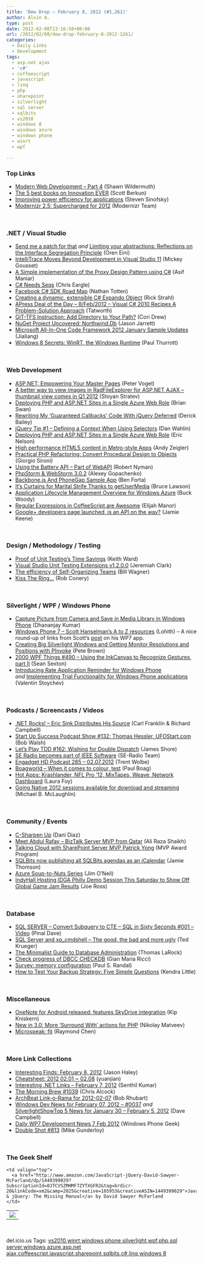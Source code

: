 ```yaml
---
title: 'Dew Drop – February 8, 2012 (#1,261)'
author: Alvin A.
type: post
date: 2012-02-08T13:16:58+00:00
url: /2012/02/08/dew-drop-february-8-2012-1261/
categories:
  - Daily Links
  - Development
tags:
  - asp.net ajax
  - 'c#'
  - coffeescript
  - javascript
  - linq
  - php
  - sharepoint
  - silverlight
  - sql server
  - sqlbits
  - vs2010
  - windows 8
  - windows azure
  - windows phone
  - winrt
  - wpf

---
```

### <a name="top"></a>Top Links

  * [Modern Web Development &#8211; Part 4][1] (Shawn Wildermuth)
  * [The 5 best books on Innovation EVER][2] (Scott Berkun)
  * [Improving power efficiency for applications][3] (Steven Sinofsky)
  * <a href="http://www.modernizr.com/news/modernizr-25" target="_blank">Modernizr 2.5: Supercharged for 2012</a> (Modernizr Team)

&#160;

### <a name="dotnet"></a>.NET / Visual Studio

  * [Send me a patch for that][4] _and_ [Limiting your abstractions: Reflections on the Interface Segregation Principle][5] (Oren Eini)
  * [IntelliTrace Moves Beyond Development in Visual Studio 11][6] (Mickey Gousset)
  * [A Simple implementation of the Proxy Design Pattern using C#][7] (Asif Maniar)
  * [C# Needs Seqs][8] (Chris Eargle)
  * [Facebook C# SDK Road Map][9] (Nathan Totten)
  * [Creating a dynamic, extensible C# Expando Object][10] (Rick Strahl)
  * [APress Deal of the Day &#8211; 8/Feb/2012 &#8211; Visual C# 2010 Recipes A Problem-Solution Approach][11] (Tatworth)
  * [GIT-TFS Instruction: Add Directory to Your Path?][12] (Cori Drew)
  * [NuGet Project Uncovered: Northwind.Db][13] (Jason Jarrett)
  * [Microsoft All-In-One Code Framework 2012 January Sample Updates][14] (Jialiang)
  * [Windows 8 Secrets: WinRT, the Windows Runtime][15] (Paul Thurrott)

&#160;

### <a name="web"></a>Web Development

  * [ASP.NET: Empowering Your Master Pages][16] (Peter Vogel)
  * [A better way to view images in RadFileExplorer for ASP.NET AJAX – thumbnail view comes in Q1 2012][17] (Stoyan Stratev)
  * [Deploying PHP and ASP.NET Sites in a Single Azure Web Role][18] (Brian Swan)
  * [Rewriting My ‘Guaranteed Callbacks’ Code With jQuery Deferred][19] (Derick Bailey)
  * [jQuery Tip #1 – Defining a Context When Using Selectors][20] (Dan Wahlin)
  * [Deploying PHP and ASP.NET Sites in a Single Azure Web Role][21] (Eric Nelson)
  * [High performance HTML5 content in Metro-style Apps][22] (Andy Zeigler)
  * [Practical PHP Refactoring: Convert Procedural Design to Objects][23] (Giorgio Sironi)
  * [Using the Battery API – Part of WebAPI][24] (Robert Nyman)
  * [PhpStorm & WebStorm 3.0.2][25] (Alexey Gopachenko)
  * [Backbone.js And PhoneGap Sample App][26] (Ben Forta)
  * [It’s Curtains for Marital Strife Thanks to getUserMedia][27] (Bruce Lawson)
  * [Application Lifecycle Management Overview for Windows Azure][28] (Buck Woody)
  * [Regular Expressions in CoffeeScript are Awesome][29] (Elijah Manor)
  * [Google+ developers page launched, is an API on the way?][30] (Jamie Keene)

&#160;

### <a name="design"></a>Design / Methodology / Testing

  * [Proof of Unit Testing&#8217;s Time Savings][31] (Keith Ward)
  * [Visual Studio Unit Testing Extensions v1.2.0.0][32] (Jeremiah Clark)
  * [The efficiency of Self-Organizing Teams][33] (Bill Wagner)
  * [Kiss The Ring…][34] (Rob Conery)

&#160;

### <a name="silverlight"></a>Silverlight / WPF / Windows Phone

  * [Capture Picture from Camera and Save in Media Library in Windows Phone][35] (Dhananjay Kumar)
  * [Windows Phone 7 – Scott Hanselman’s A to Z resources][36] (Lohith) – A nice round-up of links from Scott’s <a href="http://www.hanselman.com/blog/FromConceptToCodeIn6HoursShippingMyFirstWindowsPhoneApp.aspx" target="_blank">post</a> on his WP7 app.
  * [Creating Big Silverlight Windows and Getting Monitor Resolutions and Positions with PInvoke][37] (Pete Brown)
  * <a href="http://wpf.2000things.com/2012/02/08/490-using-the-inkcanvas-to-recognize-gestures-part-ii/" target="_blank">2000 WPF Things #490 – Using the InkCanvas to Recognize Gestures, part II</a> (Sean Sexton)
  * [Introducing Rate Application Reminder for Windows Phone][38] _and_&#160;<a href="http://feedproxy.google.com/~r/Telerik/~3/AJcn0BWZedM/implementing-trial-functionality-for-windows-phone-applications.aspx" target="_blank">Implementing Trial Functionality for Windows Phone applications</a> (Valentin Stoychev)

&#160;

### <a name="podcasts"></a>Podcasts / Screencasts / Videos

  * <a href="http://www.dotnetrocks.com/default.aspx?ShowNum=739" target="_blank">.NET Rocks! &#8211; Eric Sink Distributes His Source</a> (Carl Franklin & Richard Campbell)
  * <a href="http://startupsuccesspodcast.com/2012/02/show-132-thomas-hessler-ufostart-com/" target="_blank">Start Up Success Podcast Show #132: Thomas Hessler, UFOStart.com</a> (Bob Walsh)
  * [Let&#8217;s Play TDD #162: Wishing for Double Dispatch][39] (James Shore)
  * [SE Radio becomes part of IEEE Software][40] (SE-Radio Team)
  * [Engadget HD Podcast 285 &#8211; 02.07.2012][41] (Trent Wolbe)
  * <a href="http://boagworld.com/design/when-it-comes-to-colour-test/" target="_blank">Boagworld &#8211; When it comes to colour, test</a> (Paul Boag)
  * [Hot Apps: Krashlander, NFL Pro &#8217;12, MixTapes, Weave, Network Dashboard][42] (Laura Foy)
  * [Going Native 2012 sessions available for download and streaming][43] (Michael B. McLaughlin)

&#160;

### <a name="events"></a>Community / Events

  * [C-Sharpen Up][44] (Dani Diaz)
  * [Meet Abdul Rafay – BizTalk Server MVP from Qatar][45] (Ali Raza Shaikh)
  * [Talking Cloud with SharePoint Server MVP Patrick Yong][46] (MVP Award Program)
  * [SQLBits now publishing all SQLBits agendas as an iCalendar][47] (Jamie Thomson)
  * [Azure Soup-to-Nuts Series][48] (Jim O&#8217;Neil)
  * [IndyHall Hosting IDGA Philly Demo Session This Saturday to Show Off Global Game Jam Results][49] (Joe Ross)

&#160;

### <a name="sql"></a>Database

  * [SQL SERVER – Convert Subquery to CTE – SQL in Sixty Seconds #001 – Video][50] (Pinal Dave)
  * [SQL Server and xp_cmdshell &#8211; The good, the bad and more ugly][51] (Ted Krueger)
  * [The Minimalist Guide to Database Administration][52] (Thomas LaRock)
  * [Check progress of DBCC CHECKDB][53] (Gian Maria Ricci)
  * [Survey: memory configuration][54] (Paul S. Randal)
  * [How to Test Your Backup Strategy: Five Simple Questions][55] (Kendra Little)

&#160;

### <a name="misc"></a>Miscellaneous

  * [OneNote for Android released: features SkyDrive integration][56] (Kip Kniskern)
  * [New in 3.0: More ‘Surround With’ actions for PHP][57] (Nikolay Matveev)
  * [Microspeak: fit][58] (Raymond Chen)

&#160;

### <a name="links"></a>More Link Collections

  * [Interesting Finds: February 8, 2012][59] (Jason Haley)
  * [Cheatsheet: 2012 02.01 ~ 02.08][60] (yuanjian)
  * [Interesting .NET Links – February 7, 2012][61] (Senthil Kumar)
  * [The Morning Brew #1039][62] (Chris Alcock)
  * [ArchBeat Link-o-Rama for 2012-02-07][63] (Bob Rhubart)
  * [Windows Dev News for February 07, 2012 &#8211; #0037][64] _and_ [SilverlightShowTop 5 News for January 30 &#8211; February 5, 2012][65] (Dave Campbell)
  * [Daily WP7 Development News 7 Feb 2012][66] (Windows Phone Geek)
  * <a href="http://afreshcup.com/home/2012/2/8/double-shot-813.html" target="_blank">Double Shot #813</a> (Mike Gunderloy)

&#160;

### <a name="shelf"></a>The Geek Shelf

<table border="0" cellspacing="0" cellpadding="0">
  <tr>
    <td>
      <img data-recalc-dims="1" decoding="async" src="https://i0.wp.com/ecx.images-amazon.com/images/I/511uGrsGmyL._SL160_.jpg?w=660" />
    </td>
    
    <td valign="top">
      <a href="http://www.amazon.com/JavaScript-jQuery-David-Sawyer-McFarland/dp/1449399029?SubscriptionId=0JTCV5ZMHMF7ZYTXGFR2&tag=brdicr-20&linkCode=xm2&camp=2025&creative=165953&creativeASIN=1449399029">JavaScript & jQuery: The Missing Manual</a> by David Sawyer McFarland
    </td>
  </tr>
</table>

&#160;

<div style="padding-bottom: 0px; margin: 0px; padding-left: 0px; padding-right: 0px; display: inline; float: none; padding-top: 0px" id="scid:0767317B-992E-4b12-91E0-4F059A8CECA8:98c4e337-3509-481f-a73a-3177cc8cf37e" class="wlWriterEditableSmartContent">
  del.icio.us Tags: <a href="http://del.icio.us/popular/vs2010" rel="tag">vs2010</a>,<a href="http://del.icio.us/popular/winrt" rel="tag">winrt</a>,<a href="http://del.icio.us/popular/windows+phone" rel="tag">windows phone</a>,<a href="http://del.icio.us/popular/silverlight" rel="tag">silverlight</a>,<a href="http://del.icio.us/popular/wpf" rel="tag">wpf</a>,<a href="http://del.icio.us/popular/php" rel="tag">php</a>,<a href="http://del.icio.us/popular/sql+server" rel="tag">sql server</a>,<a href="http://del.icio.us/popular/windows+azure" rel="tag">windows azure</a>,<a href="http://del.icio.us/popular/asp.net+ajax" rel="tag">asp.net ajax</a>,<a href="http://del.icio.us/popular/coffeescript" rel="tag">coffeescript</a>,<a href="http://del.icio.us/popular/javascript" rel="tag">javascript</a>,<a href="http://del.icio.us/popular/sharepoint" rel="tag">sharepoint</a>,<a href="http://del.icio.us/popular/sqlbits" rel="tag">sqlbits</a>,<a href="http://del.icio.us/popular/c%23" rel="tag">c#</a>,<a href="http://del.icio.us/popular/linq" rel="tag">linq</a>,<a href="http://del.icio.us/popular/windows+8" rel="tag">windows 8</a>
</div>

 [1]: http://wildermuth.com/2012/02/08/Modern_Web_Development_-_Part_4
 [2]: http://www.scottberkun.com/blog/2012/the-5-best-books-on-innovation-ever/
 [3]: http://blogs.msdn.com/b/b8/archive/2012/02/07/improving-power-efficiency-for-applications.aspx
 [4]: http://feedproxy.google.com/~r/AyendeRahien/~3/VHkc-aSwfTc/send-me-a-patch-for-that
 [5]: http://feedproxy.google.com/~r/AyendeRahien/~3/aKBtJv3edAs/limiting-your-abstractions-reflections-on-the-interface-segregation-principle
 [6]: http://visualstudiomagazine.com/articles/2012/02/07/intellitrace-in-production.aspx
 [7]: http://feedproxy.google.com/~r/geekswithblogs/~3/YTusIq4o4l4/a-simple-implementation-of-the-proxy-design-pattern-using-c-sharp.aspx
 [8]: http://www.kodefuguru.com/post/2012/02/07/C-Needs-Seqs.aspx
 [9]: http://feedproxy.google.com/~r/ntotten/~3/jcUktEQW0sA/
 [10]: http://feedproxy.google.com/~r/RickStrahl/~3/MS9XK_eWO1s/Creating-a-dynamic-extensible-C-Expando-Object
 [11]: http://feedproxy.google.com/~r/geekswithblogs/~3/9YdI5ePsBpA/apress-deal-of-the-day---8feb2012---visual-c.aspx
 [12]: http://truncatedcodr.wordpress.com/2012/02/07/git-tfs-instruction-add-directory-to-your-path/
 [13]: http://feedproxy.google.com/~r/ElegantCode/~3/8UGFtLhrzdY/
 [14]: http://feedproxy.google.com/~r/geekswithblogs/~3/iNPFDkyHyZE/microsoft-all-in-one-code-framework-2012-january-sample-updates.aspx
 [15]: http://www.winsupersite.com/article/windows8/windows-8-secrets-winrt-windows-runtime-142196
 [16]: http://visualstudiomagazine.com/articles/2012/02/07/asp-net-empowering-your-master-pages.aspx
 [17]: http://feedproxy.google.com/~r/Telerik/~3/7-tRrUZbxBs/a-better-way-to-view-images-in-radfileexplorer-for-asp-net-ajax-thumbnail-view-comes-in-q1-2012.aspx
 [18]: http://blogs.msdn.com/b/silverlining/archive/2012/02/07/deploying-php-and-asp-net-sites-in-a-single-azure-web-role.aspx
 [19]: http://feedproxy.google.com/~r/LosTechies/~3/enxgwOKoqew/
 [20]: http://weblogs.asp.net/dwahlin/archive/2012/02/07/jquery-tip-1-defining-a-context-when-using-selectors.aspx
 [21]: http://feedproxy.google.com/~r/IUpdateable/~3/hPNEKvpXs4o/
 [22]: http://blogs.msdn.com/b/ie/archive/2012/02/07/high-performance-html5-content-in-metro-style-apps.aspx
 [23]: http://feeds.dzone.com/~r/zones/agile/~3/C1EoJwm8su0/practical-php-refactoring-48
 [24]: http://hacks.mozilla.org/2012/02/using-the-battery-api-part-of-webapi/
 [25]: http://feedproxy.google.com/~r/jetbrains_webIde/~3/GuLeOWjq-l4/
 [26]: http://feeds.dzone.com/~r/zones/css/~3/TIjoB8u_ge4/backbonejs-and-phonegap-sample
 [27]: http://feedproxy.google.com/~r/html5doctor/~3/Hvjd1abtUgg/
 [28]: http://blogs.msdn.com/b/buckwoody/archive/2012/02/07/application-lifecycle-management-overview-for-windows-azure.aspx
 [29]: http://www.elijahmanor.com/2012/02/regular-expressions-in-coffeescript-are.html
 [30]: http://www.theverge.com/2012/2/7/2781994/google-plus-developer-page
 [31]: http://visualstudiomagazine.com/blogs/onward-and-upward/2012/02/proof-of-unit-testing-time-savings.aspx
 [32]: http://feedproxy.google.com/~r/JeremiahClarksBlog/~3/_UPqYEswjcs/visual-studio-unit-testing-extensions-v1-2-0-0.aspx
 [33]: http://feedproxy.google.com/~r/billwagner/~3/dlsux9B9Mog/the-efficiency-of-self-organizing-teams
 [34]: http://feedproxy.google.com/~r/wekeroad/EeKc/~3/k4Tyt3CteZo/
 [35]: http://debugmode.net/2012/02/07/capture-picture-from-camera-and-save-in-media-library-in-windows-phone/
 [36]: http://feedproxy.google.com/~r/KashyapasnetRumbles/~3/WplCmK28jD4/
 [37]: http://feedproxy.google.com/~r/PeteBrown/~3/LnBVZe8RTLI/creating-big-silverlight-windows-and-getting-monitor-resolutions-and-positions-with-pinvoke
 [38]: http://feedproxy.google.com/~r/Telerik/~3/MnG1g88yzO8/introducing-rate-application-reminder-for-windows-phone.aspx
 [39]: http://jamesshore.com/Blog/Lets-Play/Episode-162.html
 [40]: http://feedproxy.google.com/~r/se-radio/~3/vwPNfzXv4UU/
 [41]: http://www.engadget.com/2012/02/07/engadget-hd-podcast-285-02-07-2012/
 [42]: http://channel9.msdn.com/Shows/Hot-Apps/Hot-Apps-Krashlander-NFL-Pro-12-MixTapes-Weave-Network-Dashboard
 [43]: http://feedproxy.google.com/~r/geekswithblogs/~3/a_KiaoeP9pw/going-native-2012-sessions-available-for-download-and-streaming.aspx
 [44]: http://blogs.msdn.com/b/dani/archive/2012/02/07/c-sharpen-up.aspx
 [45]: http://feedproxy.google.com/~r/microsoft_feed/~3/xqqjTvgPkAg/
 [46]: http://blogs.msdn.com/b/mvpawardprogram/archive/2012/02/07/talking-cloud-with-sharepoint-server-mvp-patrick-yong.aspx
 [47]: http://feedproxy.google.com/~r/jamiet/~3/6yqxlzWKRXk/sqlbits-now-publishing-the-sqlbits-agenda-as-an-icalendar.aspx
 [48]: http://blogs.msdn.com/b/jimoneil/archive/2012/02/07/azure-soup-to-nuts-series.aspx
 [49]: http://geekadelphia.com/2012/02/07/indyhall-hosting-idga-philly-demo-session-this-saturday-to-show-off-global-game-jam-results/
 [50]: http://blog.sqlauthority.com/2012/02/08/sql-server-convert-subquery-to-cte-sql-in-sixty-seconds-001-video/
 [51]: http://blogs.lessthandot.com/index.php/DataMgmt/DBAdmin/sql-server-and-xp_cmdshell-the
 [52]: http://feedproxy.google.com/~r/sqlserverpedia/~3/q2CmILZFSWQ/
 [53]: http://feedproxy.google.com/~r/AlkampferEng/~3/NvkWxwQYEcQ/
 [54]: http://feedproxy.google.com/~r/PaulSRandal/~3/wRGflUmofnA/post.aspx
 [55]: http://feedproxy.google.com/~r/BrentOzar-SqlServerDba/~3/RziM1dJ393k/
 [56]: http://feedproxy.google.com/~r/liveside/~3/_t_Lf9dc5ac/
 [57]: http://feedproxy.google.com/~r/jetbrains_webIde/~3/9pP-10VypAA/
 [58]: http://blogs.msdn.com/b/oldnewthing/archive/2012/02/07/10264674.aspx
 [59]: http://jasonhaley.com/blog/post.aspx?id=d4b072da-a13d-490e-9943-d81b278da406
 [60]: http://weblogs.asp.net/yuanjian/archive/2012/02/08/cheatsheet-2012-02-01-02-08.aspx
 [61]: http://techblog.ginktage.com/2012/02/interesting-net-links-february-7-2012/
 [62]: http://feedproxy.google.com/~r/ReflectivePerspective/~3/qyccGgqfvcw/
 [63]: http://feedproxy.google.com/~r/brhubartOTN/~3/ij_BFU00uNo/archbeat_link_o_rama_for75
 [64]: http://www.windowsdevnews.com/Blogs.aspx?ID=60
 [65]: http://www.windowsdevnews.com/Blogs.aspx?ID=59
 [66]: http://feedproxy.google.com/~r/Windowsphonegeek/~3/7F7KCagAUmE/daily-wp7-development-news-7-feb-2012